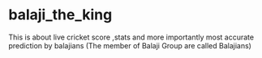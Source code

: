 # balaji_the_king
This is about live cricket score ,stats and more importantly most accurate prediction by balajians (The member of Balaji Group are called Balajians)
